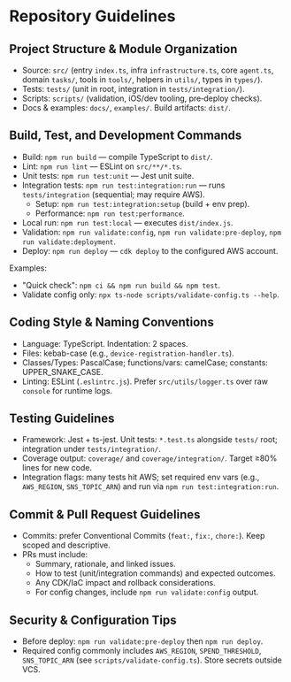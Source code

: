 # Repository Guidelines

## Project Structure & Module Organization
- Source: `src/` (entry `index.ts`, infra `infrastructure.ts`, core `agent.ts`, domain `tasks/`, tools in `tools/`, helpers in `utils/`, types in `types/`).
- Tests: `tests/` (unit in root, integration in `tests/integration/`).
- Scripts: `scripts/` (validation, iOS/dev tooling, pre‑deploy checks).
- Docs & examples: `docs/`, `examples/`. Build artifacts: `dist/`.

## Build, Test, and Development Commands
- Build: `npm run build` — compile TypeScript to `dist/`.
- Lint: `npm run lint` — ESLint on `src/**/*.ts`.
- Unit tests: `npm run test:unit` — Jest unit suite.
- Integration tests: `npm run test:integration:run` — runs `tests/integration` (sequential; may require AWS).
  - Setup: `npm run test:integration:setup` (build + env prep).
  - Performance: `npm run test:performance`.
- Local run: `npm run test:local` — executes `dist/index.js`.
- Validation: `npm run validate:config`, `npm run validate:pre-deploy`, `npm run validate:deployment`.
- Deploy: `npm run deploy` — `cdk deploy` to the configured AWS account.

Examples:
- "Quick check": `npm ci && npm run build && npm test`.
- Validate config only: `npx ts-node scripts/validate-config.ts --help`.

## Coding Style & Naming Conventions
- Language: TypeScript. Indentation: 2 spaces.
- Files: kebab-case (e.g., `device-registration-handler.ts`).
- Classes/Types: PascalCase; functions/vars: camelCase; constants: UPPER_SNAKE_CASE.
- Linting: ESLint (`.eslintrc.js`). Prefer `src/utils/logger.ts` over raw `console` for runtime logs.

## Testing Guidelines
- Framework: Jest + ts-jest. Unit tests: `*.test.ts` alongside `tests/` root; integration under `tests/integration/`.
- Coverage output: `coverage/` and `coverage/integration/`. Target ≥80% lines for new code.
- Integration flags: many tests hit AWS; set required env vars (e.g., `AWS_REGION`, `SNS_TOPIC_ARN`) and run via `npm run test:integration:run`.

## Commit & Pull Request Guidelines
- Commits: prefer Conventional Commits (`feat:`, `fix:`, `chore:`). Keep scoped and descriptive.
- PRs must include:
  - Summary, rationale, and linked issues.
  - How to test (unit/integration commands) and expected outcomes.
  - Any CDK/IaC impact and rollback considerations.
  - For config changes, include `npm run validate:config` output.

## Security & Configuration Tips
- Before deploy: `npm run validate:pre-deploy` then `npm run deploy`.
- Required config commonly includes `AWS_REGION`, `SPEND_THRESHOLD`, `SNS_TOPIC_ARN` (see `scripts/validate-config.ts`). Store secrets outside VCS.

